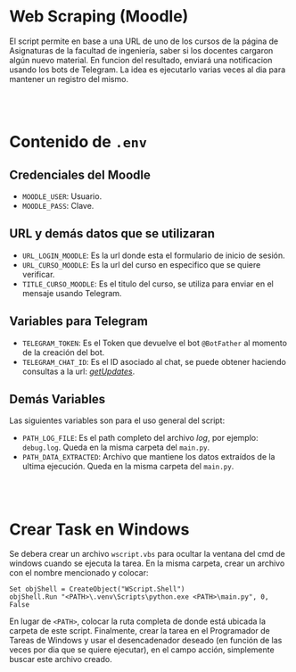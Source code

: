 # Web Scraping (Moodle)

El script permite en base a una URL de uno de los cursos de la página de Asignaturas de la facultad de ingeniería, saber si los docentes cargaron algún nuevo material. En funcion del resultado, enviará una notificacion usando los bots de Telegram. La idea es ejecutarlo varias veces al dia para mantener un registro del mismo.

<br><br>

# Contenido de `.env`
## Credenciales del Moodle
- `MOODLE_USER`: Usuario.
- `MOODLE_PASS`: Clave.

## URL y demás datos que se utilizaran
- `URL_LOGIN_MOODLE`: Es la url donde esta el formulario de inicio de sesión.
- `URL_CURSO_MOODLE`: Es la url del curso en especifico que se quiere verificar.
- `TITLE_CURSO_MOODLE`: Es el titulo del curso, se utiliza para enviar en el mensaje usando Telegram.

## Variables para Telegram
- `TELEGRAM_TOKEN`: Es el Token que devuelve el bot `@BotFather` al momento de la creación del bot.
- `TELEGRAM_CHAT_ID`: Es el ID asociado al chat, se puede obtener haciendo consultas a la url: *[getUpdates](https://api.telegram.org/bot<TELEGRAM_TOKEN>/getUpdates)*.

## Demás Variables
Las siguientes variables son para el uso general del script:

- `PATH_LOG_FILE`: Es el path completo del archivo *log*, por ejemplo: `debug.log`. Queda en la misma carpeta del `main.py`.
- `PATH_DATA_EXTRACTED`: Archivo que mantiene los datos extraídos de la ultima ejecución. Queda en la misma carpeta del `main.py`.

<br><br>

# Crear Task en Windows
Se debera crear un archivo `wscript.vbs` para ocultar la ventana del cmd de windows cuando se ejecuta la tarea. En la misma carpeta, crear un archivo con el nombre mencionado y colocar:

```
Set objShell = CreateObject("WScript.Shell")
objShell.Run "<PATH>\.venv\Scripts\python.exe <PATH>\main.py", 0, False
```
En lugar de `<PATH>`, colocar la ruta completa de donde está ubicada la carpeta de este script. Finalmente, crear la tarea en el Programador de Tareas de Windows y usar el desencadenador deseado (en función de las veces por dia que se quiere ejecutar), en el campo acción, simplemente buscar este archivo creado.